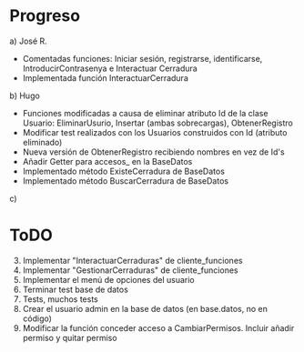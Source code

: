 # Progreso

a) José R.
* Comentadas funciones: Iniciar sesión, registrarse, identificarse, IntroducirContrasenya e Interactuar Cerradura
* Implementada función InteractuarCerradura

b) Hugo
* Funciones modificadas a causa de eliminar atributo Id de la clase Usuario: EliminarUsurio, Insertar (ambas sobrecargas), ObtenerRegistro
* Modificar test realizados con los Usuarios construidos con Id (atributo eliminado)
* Nueva versión de ObtenerRegistro recibiendo nombres en vez de Id's
* Añadir Getter para accesos_ en la BaseDatos
* Implementado método ExisteCerradura de BaseDatos
* Implementado método BuscarCerradura de BaseDatos

c) 
    
# ToDO

3) Implementar "InteractuarCerraduras" de cliente_funciones
4) Implementar "GestionarCerraduras" de cliente_funciones
5) Implementar el menú de opciones del usuario
6) Terminar test base de datos
7) Tests, muchos tests
8) Crear el usuario admin en la base de datos (en base.datos, no en código)
10) Modificar la función conceder acceso a CambiarPermisos. Incluir añadir permiso y quitar permiso
